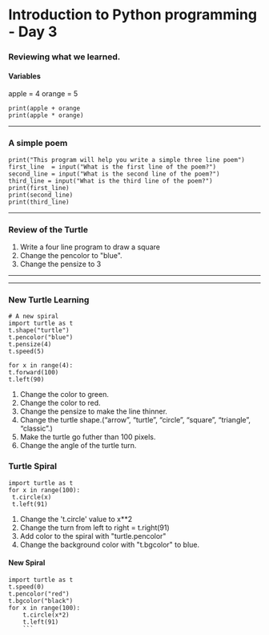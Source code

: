 # Introduction to Python programming - Day 3

### Reviewing what we learned. 

#### Variables

apple = 4
orange = 5 

```
print(apple + orange
print(apple * orange)
```
---

### A simple poem
```
print("This program will help you write a simple three line poem")
first_line  = input("What is the first line of the poem?")
second_line = input("What is the second line of the poem?")
third_line = input("What is the third line of the poem?")
print(first_line)
print(second_line)
print(third_line)

```
----
### Review of the Turtle

1. Write a four line program to draw a square
2. Change the pencolor to "blue". 
3. Change the pensize to 3

----
----

### New Turtle Learning

```
# A new spiral
import turtle as t
t.shape("turtle")
t.pencolor("blue")
t.pensize(4)
t.speed(5)

for x in range(4):
t.forward(100)
t.left(90)
```
1. Change the color to green. 
2. Change the color to red.
3. Change the pensize to make the line thinner.
4. Change the turtle shape.(“arrow”, “turtle”, “circle”, “square”, “triangle”, “classic”.)
5. Make the turtle go futher than 100 pixels. 
6. Change the angle of the turtle turn. 

### Turtle Spiral
```
import turtle as t
for x in range(100):
 t.circle(x)
 t.left(91)
 ```
 1. Change the 't.circle' value to x**2
 2. Change the turn from left to right = t.right(91)
 3.  Add color to the spiral with "turtle.pencolor"
 4.  Change the background color with "t.bgcolor" to blue. 

#### New Spiral 
```
import turtle as t
t.speed(0)
t.pencolor("red")
t.bgcolor("black")
for x in range(100):
    t.circle(x*2)
    t.left(91)
    ```






